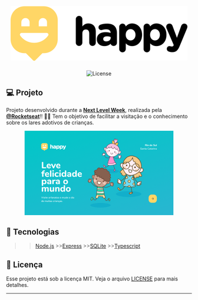 <h1 align="center">
    <img alt="Happy" title="Happy" src=".github/logo.svg" />
</h1>

<p align="center">
  <img  src="https://img.shields.io/static/v1?label=license&message=MIT&color=8257E6&labelColor=121214" alt="License">
</p>


## 💻 Projeto

Projeto desenvolvido durante a **[Next Level Week](https://nextlevelweek.com/)**, realizada pela **[@Rocketseat](https://github.com/Rocketseat)**!! :rocket::rocket:
Tem o objetivo de facilitar a visitação e o conhecimento sobre os lares adotivos de crianças.

<p align="center">
  <img alt="Happy" src=".github/Home.png" width="80%">
</p>


## 🚀 Tecnologias

 >>[Node.js](https://nodejs.org/en/)   >>[Express](https://expressjs.com/pt-br/)   >>[SQLite](https://www.sqlite.org/index.html)  >>[Typescript](https://www.typescriptlang.org/)

## 📝 Licença 

Esse projeto está sob a licença MIT. Veja o arquivo [LICENSE](LICENSE.md) para mais detalhes.

---

